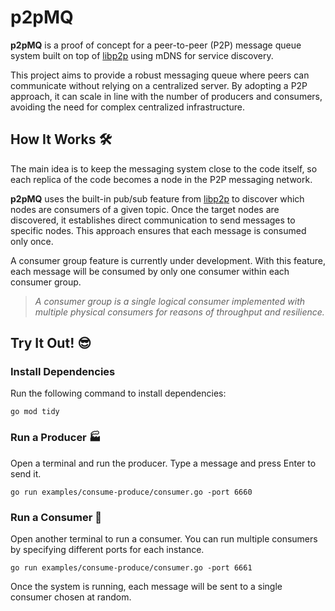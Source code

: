 # p2pMQ

**p2pMQ** is a proof of concept for a peer-to-peer (P2P) message queue system built on top of [libp2p](https://libp2p.io/) using mDNS for service discovery.

This project aims to provide a robust messaging queue where peers can communicate without relying on a centralized server. By adopting a P2P approach, it can scale in line with the number of producers and consumers, avoiding the need for complex centralized infrastructure.

## How It Works 🛠️

The main idea is to keep the messaging system close to the code itself, so each replica of the code becomes a node in the P2P messaging network.

**p2pMQ** uses the built-in pub/sub feature from [libp2p](https://libp2p.io/) to discover which nodes are consumers of a given topic. Once the target nodes are discovered, it establishes direct communication to send messages to specific nodes. This approach ensures that each message is consumed only once.

A consumer group feature is currently under development. With this feature, each message will be consumed by only one consumer within each consumer group.

> *A consumer group is a single logical consumer implemented with multiple physical consumers for reasons of throughput and resilience.*

## Try It Out! 😎

### Install Dependencies
Run the following command to install dependencies:
```shell
go mod tidy
```

### Run a Producer 🏭
Open a terminal and run the producer. Type a message and press Enter to send it.
```shell
go run examples/consume-produce/consumer.go -port 6660
```

### Run a Consumer 🍼
Open another terminal to run a consumer. You can run multiple consumers by specifying different ports for each instance.
```shell
go run examples/consume-produce/consumer.go -port 6661
```

Once the system is running, each message will be sent to a single consumer chosen at random.
